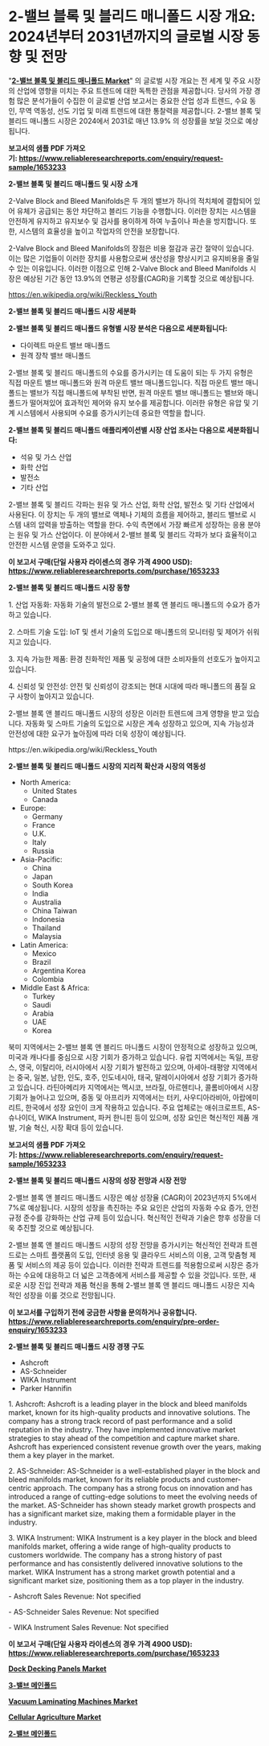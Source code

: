 <p><h1>2-밸브 블록 및 블리드 매니폴드 시장 개요: 2024년부터 2031년까지의 글로벌 시장 동향 및 전망</h1></p><p>"<strong><a href="https://www.reliableresearchreports.com/2-valve-block-and-bleed-manifolds-r1653233">2-밸브 블록 및 블리드 매니폴드 Market</a></strong>" 의 글로벌 시장 개요는 전 세계 및 주요 시장의 산업에 영향을 미치는 주요 트렌드에 대한 독특한 관점을 제공합니다. 당사의 가장 경험 많은 분석가들이 수집한 이 글로벌 산업 보고서는 중요한 산업 성과 트렌드, 수요 동인, 무역 역동성, 선도 기업 및 미래 트렌드에 대한 통찰력을 제공합니다. 2-밸브 블록 및 블리드 매니폴드 시장은 2024에서 2031로 매년 13.9% 의 성장률을 보일 것으로 예상됩니다.</p>
<p><strong>보고서의 샘플 PDF 가져오기:&nbsp;<a href="https://www.reliableresearchreports.com/enquiry/request-sample/1653233">https://www.reliableresearchreports.com/enquiry/request-sample/1653233</a></strong></p>
<p><strong>2-밸브 블록 및 블리드 매니폴드 및 시장 소개</strong></p>
<p><p>2-Valve Block and Bleed Manifolds은 두 개의 밸브가 하나의 적치체에 결합되어 있어 유체가 공급되는 동안 차단하고 블리드 기능을 수행합니다. 이러한 장치는 시스템을 안전하게 유지하고 유지보수 및 검사를 용이하게 하여 누출이나 파손을 방지합니다. 또한, 시스템의 효율성을 높이고 작업자의 안전을 보장합니다.</p><p>2-Valve Block and Bleed Manifolds의 장점은 비용 절감과 공간 절약이 있습니다. 이는 많은 기업들이 이러한 장치를 사용함으로써 생산성을 향상시키고 유지비용을 줄일 수 있는 이유입니다. 이러한 이점으로 인해 2-Valve Block and Bleed Manifolds 시장은 예상된 기간 동안 13.9%의 연평균 성장률(CAGR)을 기록할 것으로 예상됩니다.</p></p>
<p><a href="https://en.wikipedia.org/wiki/Reckless_Youth">https://en.wikipedia.org/wiki/Reckless_Youth</a></p>
<p><strong>2-밸브 블록 및 블리드 매니폴드 시장 세분화</strong></p>
<p><strong>2-밸브 블록 및 블리드 매니폴드 유형별 시장 분석은 다음으로 세분화됩니다:</strong></p>
<p><ul><li>다이렉트 마운트 밸브 매니폴드</li><li>원격 장착 밸브 매니폴드</li></ul></p>
<p><p>2-밸브 블록 및 블리드 매니폴드의 수요를 증가시키는 데 도움이 되는 두 가지 유형은 직접 마운트 밸브 매니폴드와 원격 마운트 밸브 매니폴드입니다. 직접 마운트 밸브 매니폴드는 밸브가 직접 매니폴드에 부착된 반면, 원격 마운트 밸브 매니폴드는 밸브와 매니폴드가 떨어져있어 효과적인 제어와 유지 보수를 제공합니다. 이러한 유형은 유압 및 기계 시스템에서 사용되며 수요를 증가시키는데 중요한 역할을 합니다.</p></p>
<p><strong>2-밸브 블록 및 블리드 매니폴드 애플리케이션별 시장 산업 조사는 다음으로 세분화됩니다:</strong></p>
<p><ul><li>석유 및 가스 산업</li><li>화학 산업</li><li>발전소</li><li>기타 산업</li></ul></p>
<p><p>2-밸브 블록 및 블리드 각파는 원유 및 가스 산업, 화학 산업, 발전소 및 기타 산업에서 사용된다. 이 장치는 두 개의 밸브로 액체나 기체의 흐름을 제어하고, 블리드 밸브로 시스템 내의 압력을 방출하는 역할을 한다. 수익 측면에서 가장 빠르게 성장하는 응용 분야는 원유 및 가스 산업이다. 이 분야에서 2-밸브 블록 및 블리드 각파가 보다 효율적이고 안전한 시스템 운영을 도와주고 있다.</p></p>
<p><strong>이 보고서 구매(단일 사용자 라이센스의 경우 가격 4900 USD): <a href="https://www.reliableresearchreports.com/purchase/1653233">https://www.reliableresearchreports.com/purchase/1653233</a></strong></p>
<p><strong>2-밸브 블록 및 블리드 매니폴드 시장 동향</strong></p>
<p><p>1. 산업 자동화: 자동화 기술의 발전으로 2-밸브 블록 앤 블리드 매니폴드의 수요가 증가하고 있습니다.</p><p>2. 스마트 기술 도입: IoT 및 센서 기술의 도입으로 매니폴드의 모니터링 및 제어가 쉬워지고 있습니다.</p><p>3. 지속 가능한 제품: 환경 친화적인 제품 및 공정에 대한 소비자들의 선호도가 높아지고 있습니다.</p><p>4. 신뢰성 및 안전성: 안전 및 신뢰성이 강조되는 현대 시대에 따라 매니폴드의 품질 요구 사항이 높아지고 있습니다.</p><p>2-밸브 블록 앤 블리드 매니폴드 시장의 성장은 이러한 트렌드에 크게 영향을 받고 있습니다. 자동화 및 스마트 기술의 도입으로 시장은 계속 성장하고 있으며, 지속 가능성과 안전성에 대한 요구가 높아짐에 따라 더욱 성장이 예상됩니다.</p></p>
<p>https://en.wikipedia.org/wiki/Reckless_Youth</p>
<p><strong>2-밸브 블록 및 블리드 매니폴드 시장의 지리적 확산과 시장의 역동성</strong></p>
<p><ul>
    <li>
        North America:
        <ul>
            <li>United States</li>
            <li>Canada</li>
        </ul>
    </li>
    <li>
        Europe:
        <ul>
            <li>Germany</li>
            <li>France</li>
            <li>U.K.</li>
            <li>Italy</li>
            <li>Russia</li>
        </ul>
    </li>
    <li>
        Asia-Pacific:
        <ul>
            <li>China</li>
            <li>Japan</li>
            <li>South Korea</li>
            <li>India</li>
            <li>Australia</li>
            <li>China Taiwan</li>
            <li>Indonesia</li>
            <li>Thailand</li>
            <li>Malaysia</li>
        </ul>
    </li>
    <li>
        Latin America:
        <ul>
            <li>Mexico</li>
            <li>Brazil</li>
            <li>Argentina Korea</li>
            <li>Colombia</li>
        </ul>
    </li>
    <li>
        Middle East & Africa:
        <ul>
            <li>Turkey</li>
            <li>Saudi</li>
            <li>Arabia</li>
            <li>UAE</li>
            <li>Korea</li>
        </ul>
    </li>
    </ul></p>
<p><p>북미 지역에서는 2-밸브 블록 앤 블리드 마니폴드 시장이 안정적으로 성장하고 있으며, 미국과 캐나다를 중심으로 시장 기회가 증가하고 있습니다. 유럽 지역에서는 독일, 프랑스, 영국, 이탈리아, 러시아에서 시장 기회가 발전하고 있으며, 아세아-태평양 지역에서는 중국, 일본, 남한, 인도, 호주, 인도네시아, 태국, 말레이시아에서 성장 기회가 증가하고 있습니다. 라틴아메리카 지역에서는 멕시코, 브라질, 아르헨티나, 콜롬비아에서 시장 기회가 늘어나고 있으며, 중동 및 아프리카 지역에서는 터키, 사우디아라비아, 아랍에미리트, 한국에서 성장 요인이 크게 작용하고 있습니다. 주요 업체로는 애쉬크로프트, AS-슈나이더, WIKA Instrument, 파커 한니핀 등이 있으며, 성장 요인은 혁신적인 제품 개발, 기술 혁신, 시장 확대 등이 있습니다.</p></p>
<p><strong>보고서의 샘플 PDF 가져오기:&nbsp;<a href="https://www.reliableresearchreports.com/enquiry/request-sample/1653233">https://www.reliableresearchreports.com/enquiry/request-sample/1653233</a></strong></p>
<p><strong>2-밸브 블록 및 블리드 매니폴드 시장의 성장 전망과 시장 전망</strong></p>
<p><p>2-밸브 블록 앤 블리드 매니폴드 시장은 예상 성장율 (CAGR)이 2023년까지 5%에서 7%로 예상됩니다. 시장의 성장을 촉진하는 주요 요인은 산업의 자동화 수요 증가, 안전 규정 준수를 강화하는 산업 규제 등이 있습니다. 혁신적인 전략과 기술은 향후 성장을 더욱 추진할 것으로 예상됩니다. </p><p>2-밸브 블록 앤 블리드 매니폴드 시장의 성장 전망을 증가시키는 혁신적인 전략과 트렌드로는 스마트 플랫폼의 도입, 인터넷 응용 및 클라우드 서비스의 이용, 고객 맞춤형 제품 및 서비스의 제공 등이 있습니다. 이러한 전략과 트렌드를 적용함으로써 시장은 증가하는 수요에 대응하고 더 넓은 고객층에게 서비스를 제공할 수 있을 것입니다. 또한, 새로운 시장 진입 전략과 제품 혁신을 통해 2-밸브 블록 앤 블리드 매니폴드 시장은 지속적인 성장을 이룰 것으로 전망됩니다.</p></p>
<p><strong>이 보고서를 구입하기 전에 궁금한 사항을 문의하거나 공유합니다. <a href="https://www.reliableresearchreports.com/enquiry/pre-order-enquiry/1653233">https://www.reliableresearchreports.com/enquiry/pre-order-enquiry/1653233</a></strong></p>
<p><strong>2-밸브 블록 및 블리드 매니폴드 시장 경쟁 구도</strong></p>
<p><ul><li>Ashcroft</li><li>AS-Schneider</li><li>WIKA Instrument</li><li>Parker Hannifin</li></ul></p>
<p><p>1. Ashcroft: Ashcroft is a leading player in the block and bleed manifolds market, known for its high-quality products and innovative solutions. The company has a strong track record of past performance and a solid reputation in the industry. They have implemented innovative market strategies to stay ahead of the competition and capture market share. Ashcroft has experienced consistent revenue growth over the years, making them a key player in the market.</p><p>2. AS-Schneider: AS-Schneider is a well-established player in the block and bleed manifolds market, known for its reliable products and customer-centric approach. The company has a strong focus on innovation and has introduced a range of cutting-edge solutions to meet the evolving needs of the market. AS-Schneider has shown steady market growth prospects and has a significant market size, making them a formidable player in the industry.</p><p>3. WIKA Instrument: WIKA Instrument is a key player in the block and bleed manifolds market, offering a wide range of high-quality products to customers worldwide. The company has a strong history of past performance and has consistently delivered innovative solutions to the market. WIKA Instrument has a strong market growth potential and a significant market size, positioning them as a top player in the industry.</p><p>- Ashcroft Sales Revenue: Not specified</p><p>- AS-Schneider Sales Revenue: Not specified</p><p>- WIKA Instrument Sales Revenue: Not specified</p></p>
<p><strong>이 보고서 구매(단일 사용자 라이센스의 경우 가격 4900 USD): <a href="https://www.reliableresearchreports.com/purchase/1653233">https://www.reliableresearchreports.com/purchase/1653233</a></strong></p>
<p><strong><p><a href="https://www.linkedin.com/pulse/future-trends-global-dock-decking-panels-market-insights-analysis-jxxof?trackingId=OU%2BLBg3AT9qAuL0gwD4xHA%3D%3D">Dock Decking Panels Market</a></p><p><a href="https://github.com/rcabello548/Market-Research-Report-List-3/blob/main/162457391420.md">3-밸브 메인폴드</a></p><p><a href="https://medium.com/@gabrieluffman5656/comprehensive-analysis-of-the-global-vacuum-laminating-machines-market-growth-trends-market-17edbe57e4ae">Vacuum Laminating Machines Market</a></p><p><a href="https://www.linkedin.com/pulse/global-cellular-agriculture-market-share-growth-opportunities-zjyvc?trackingId=b3GnjuXiT2KngALFpL%2Fq4w%3D%3D">Cellular Agriculture Market</a></p><p><a href="https://github.com/KellyLyncyh543964/Market-Research-Report-List-3/blob/main/689988191419.md">2-밸브 메인폴드</a></p></strong></p>
<p></p>